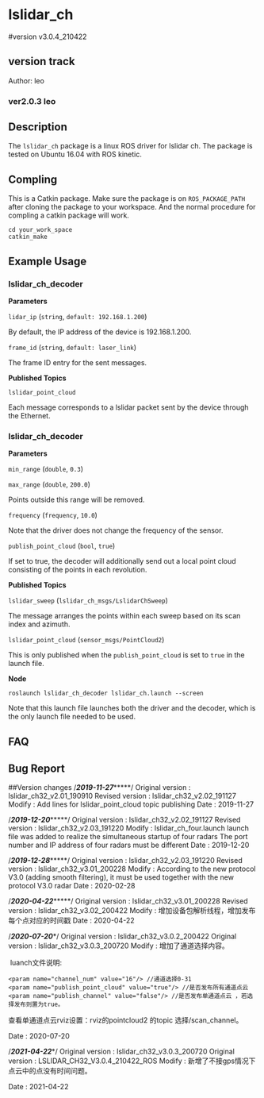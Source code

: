 # lslidar_ch
#version v3.0.4_210422

## version track
Author: leo
### ver2.0.3 leo

## Description
The `lslidar_ch` package is a linux ROS driver for lslidar ch.
The package is tested on Ubuntu 16.04 with ROS kinetic.

## Compling
This is a Catkin package. Make sure the package is on `ROS_PACKAGE_PATH` after cloning the package to your workspace. And the normal procedure for compling a catkin package will work.

```
cd your_work_space
catkin_make 
```

## Example Usage

### lslidar_ch_decoder

**Parameters**

`lidar_ip` (`string`, `default: 192.168.1.200`)

By default, the IP address of the device is 192.168.1.200.

`frame_id` (`string`, `default: laser_link`)

The frame ID entry for the sent messages.

**Published Topics**

`lslidar_point_cloud`

Each message corresponds to a lslidar packet sent by the device through the Ethernet.

### lslidar_ch_decoder

**Parameters**

`min_range` (`double`, `0.3`)

`max_range` (`double`, `200.0`)

Points outside this range will be removed.

`frequency` (`frequency`, `10.0`)

Note that the driver does not change the frequency of the sensor. 

`publish_point_cloud` (`bool`, `true`)

If set to true, the decoder will additionally send out a local point cloud consisting of the points in each revolution.

**Published Topics**

`lslidar_sweep` (`lslidar_ch_msgs/LslidarChSweep`)

The message arranges the points within each sweep based on its scan index and azimuth.

`lslidar_point_cloud` (`sensor_msgs/PointCloud2`)

This is only published when the `publish_point_cloud` is set to `true` in the launch file.

**Node**

```
roslaunch lslidar_ch_decoder lslidar_ch.launch --screen
```

Note that this launch file launches both the driver and the decoder, which is the only launch file needed to be used.


## FAQ


## Bug Report


##Version changes
/***********2019-11-27****************/
Original version : lslidar_ch32_v2.01_190910
Revised version  : lslidar_ch32_v2.02_191127
Modify  		 : Add lines for lslidar_point_cloud topic publishing
Date			 : 2019-11-27 


/***********2019-12-20****************/
Original version : lslidar_ch32_v2.02_191127
Revised version  : lslidar_ch32_v2.03_191220
Modify  		 : lslidar_ch_four.launch launch file was added to realize the simultaneous startup of four radars
				   The port number and IP address of four radars must be different
Date			 : 2019-12-20


/***********2019-12-28****************/
Original version : lslidar_ch32_v2.03_191220
Revised version  : lslidar_ch32_v3.01_200228
Modify  		 : According to the new protocol V3.0 (adding smooth filtering), it must be used together with the new protocol V3.0 radar
Date			 : 2020-02-28


/***********2020-04-22****************/
Original version : lslidar_ch32_v3.01_200228
Revised version  : lslidar_ch32_v3.02_200422
Modify  		 : 增加设备包解析线程，增加发布每个点对应的时间戳
Date			 : 2020-04-22

/***********2020-07-20************/
Original version : lslidar_ch32_v3.0.2_200422
Original version : lslidar_ch32_v3.0.3_200720
Modify  		 :  增加了通道选择内容。					

​	luanch文件说明: 

    <param name="channel_num" value="16"/> //通道选择0-31
    <param name="publish_point_cloud" value="true"/> //是否发布所有通道点云
    <param name="publish_channel" value="false"/> //是否发布单通道点云 ，若选择发布则置为true。

查看单通道点云rviz设置：rviz的pointcloud2 的topic 选择/scan_channel。

Date			 : 2020-07-20



/***********2021-04-22************/
Original version : lslidar_ch32_v3.0.3_200720
Original version : LSLIDAR_CH32_V3.0.4_210422_ROS
Modify  		 :  新增了不接gps情况下点云中的点没有时间问题。					

Date			 : 2021-04-22